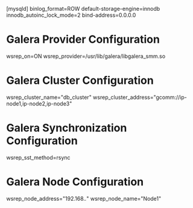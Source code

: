 [mysqld]
binlog_format=ROW
default-storage-engine=innodb
innodb_autoinc_lock_mode=2
bind-address=0.0.0.0

# Galera Provider Configuration
wsrep_on=ON
wsrep_provider=/usr/lib/galera/libgalera_smm.so

# Galera Cluster Configuration
wsrep_cluster_name="db_cluster"
wsrep_cluster_address="gcomm://ip-node1,ip-node2,ip-node3"

# Galera Synchronization Configuration
wsrep_sst_method=rsync

# Galera Node Configuration
wsrep_node_address="192.168.*.*"
wsrep_node_name="Node1"
